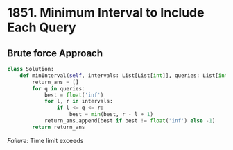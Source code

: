 # 1851. Minimum Interval to Include Each Query

## Brute force Approach 

```python
class Solution:
    def minInterval(self, intervals: List[List[int]], queries: List[int]) -> List[int]:
        return_ans = []
        for q in queries:
            best = float('inf')
            for l, r in intervals:
                if l <= q <= r: 
                    best = min(best, r - l + 1)
            return_ans.append(best if best != float('inf') else -1)
        return return_ans
```

*Failure*: Time limit exceeds
